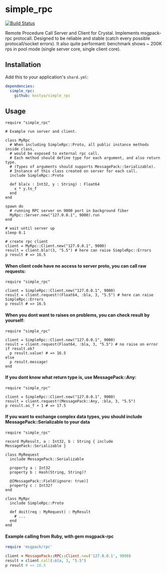 # simple_rpc

[![Build Status](https://travis-ci.org/kostya/simple_rpc.svg?branch=master)](http://travis-ci.org/kostya/simple_rpc)

Remote Procedure Call Server and Client for Crystal. Implements msgpack-rpc protocall. Designed to be reliable and stable (catch every possible protocall/socket errors). It also quite performant: benchmark shows ~ 200K rps in pool mode (single server core, single client core).

## Installation

Add this to your application's `shard.yml`:

```yaml
dependencies:
  simple_rpc:
    github: kostya/simple_rpc
```

## Usage

```crystal
require "simple_rpc"

# Example run server and client.

class MyRpc
  # When including SimpleRpc::Proto, all public instance methods inside class,
  # would be exposed to external rpc call.
  # Each method should define type for each argument, and also return type.
  # (Types of arguments should supports MessagePack::Serializable).
  # Instance of this class created on server for each call.
  include SimpleRpc::Proto

  def bla(x : Int32, y : String) : Float64
    x * y.to_f
  end
end

spawn do
  # running RPC server on 9000 port in background fiber
  MyRpc::Server.new("127.0.0.1", 9000).run
end

# wait until server up
sleep 0.1

# create rpc client
client = MyRpc::Client.new("127.0.0.1", 9000)
result = client.bla!(3, "5.5") # here can raise SimpleRpc::Errors
p result # => 16.5
```

#### When client code have no access to server proto, you can call raw requests:
```crystal
require "simple_rpc"

client = SimpleRpc::Client.new("127.0.0.1", 9000)
result = client.request!(Float64, :bla, 3, "5.5") # here can raise SimpleRpc::Errors
p result # => 16.5
```

#### When you dont want to raises on problems, you can check result by yourself:
```crystal
require "simple_rpc"

client = SimpleRpc::Client.new("127.0.0.1", 9000)
result = client.request(Float64, :bla, 3, "5.5") # no raise on error
if result.ok?
  p result.value! # => 16.5
else
  p result.message!
end
```

#### If you dont know what return type is, use MessagePack::Any:
```crystal
require "simple_rpc"

client = SimpleRpc::Client.new("127.0.0.1", 9000)
result = client.request!(MessagePack::Any, :bla, 3, "5.5")
p result.as_f + 1 # => 17.5
```

#### If you want to exchange complex data types, you should include MessagePack::Serializable to your data
```crystal
require "simple_rpc"

record MyResult, a : Int32, b : String { include MessagePack::Serializable }

class MyRequest
  include MessagePack::Serializable

  property a : Int32
  property b : Hash(String, String)?

  @[MessagePack::Field(ignore: true)]
  property c : Int32?
end

class MyRpc 
  include SimpleRpc::Proto

  def doit(req : MyRequest) : MyResult
    # ...
  end
end
```

#### Example calling from Ruby, with gem msgpack-rpc
```ruby
require 'msgpack/rpc'

client = MessagePack::RPC::Client.new('127.0.0.1', 9000)
result = client.call(:bla, 3, "5.5")
p result # => 16.5
```
